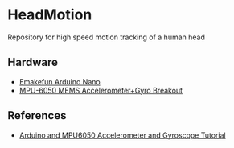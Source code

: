 # HeadMotion
Repository for high speed motion tracking of a human head

## Hardware

 - [Emakefun Arduino Nano](https://www.amazon.com/gp/product/B07GPPK4DK/)
 - [MPU-6050 MEMS Accelerometer+Gyro Breakout](https://www.amazon.com/gp/product/B07V67DQ5N/)

## References

 - [Arduino and MPU6050 Accelerometer and Gyroscope Tutorial](https://howtomechatronics.com/tutorials/arduino/arduino-and-mpu6050-accelerometer-and-gyroscope-tutorial/)
